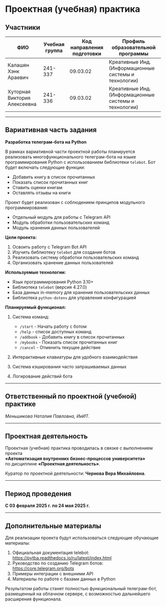 # Проектная (учебная) практика

## Участники

| ФИО                         | Учебная группа | Код направления подготовки | Профиль образовательной программы                          |
|----------------------------|----------------|-----------------------------|-------------------------------------------------------------|
| Калашян Хэнк Араевич       | 241-337        | 09.03.02                    | Креативные Инд. (Информационные системы и технологии)       |
| Хуторная Виктория Алексеевна | 241-336        | 09.03.02                    | Креативные Инд. (Информационные системы и технологии)       |

---

## Вариативная часть задания

**Разработка телеграм-бота на Python**

В рамках вариативной части проектной работы планируется реализовать многофункционального телеграм-бота на языке программирования Python с использованием библиотеки `telebot`. Бот будет включать следующие функции:
- Добавить книгу в список прочитанных
- Показать список прочитанных книг
- Ставить оценки книгам
- Оставлять отзывы на книги

Проект будет реализован с соблюдением принципов модульного программирования:
- Отдельный модуль для работы с Telegram API
- Модуль обработки пользовательских команд
- Модуль хранения данных пользователей

**Цели проекта:**
1. Освоить работу с Telegram Bot API
2. Изучить библиотеку `telebot` для создания ботов
3. Реализовать систему обработки пользовательских команд
4. Организовать хранение данных пользователей

**Используемые технологии:**
- Язык программирования Python 3.10+
- Библиотека `telebot` (версия 4.27.0)
- База данных in-memory для хранения пользовательских данных
- Библиотека `python-dotenv` для управления конфигурацией

**Планируемый функционал:**
1. Система команд:
   - `/start` - Начать работу с ботом
   - `/help` - список доступных команд
   - `/addbook` - Добавить книгу в список прочитанных
   - `/mybooks` - Показать список прочитанных книг
   - `/cancel` - Отменить текущее действие

2. Интерактивные клавиатуры для удобного взаимодействия

3. Система кэширования часто запрашиваемых данных

4. Логирование действий бота

---

## Ответственный по проектной (учебной) практике

*Меньшикова Наталия Павловна, ИиИТ.*

---

## Проектная деятельность

Проектная (учебная) практика проводилась в связке с выполнением проекта  
**«Автоматизация внутренних бизнес-процессов университета»**  
по дисциплине **«Проектная деятельность»**.

Куратор по проектной деятельности: **Чернова Вера Михайловна**.

---

## Период проведения

**С 03 февраля 2025 г. по 24 мая 2025 г.**

---

## Дополнительные материалы

Для реализации проекта будут использоваться следующие обучающие материалы:
1. Официальная документация telebot: https://pytba.readthedocs.io/ru/latest/index.html
2. Руководство по созданию Telegram ботов: https://core.telegram.org/bots
3. Примеры интеграции с внешними API
4. Материалы по работе с базами данных в Python

Результатом работы станет полностью функциональный телеграм-бот, размещенный на облачном сервере, с возможностью дальнейшего расширения функционала.